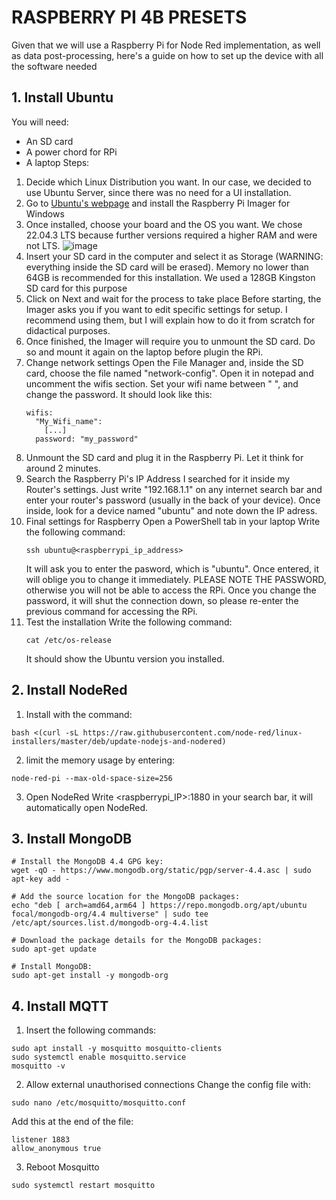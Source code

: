 # RASPBERRY PI 4B PRESETS
Given that we will use a Raspberry Pi for Node Red implementation, as well as data post-processing, here's a guide on how to set up the device with all the software needed
## 1. Install Ubuntu
You will need: 
- An SD card
- A power chord for RPi
- A laptop
Steps:
1. Decide which Linux Distribution you want.
   In our case, we decided to use Ubuntu Server, since there was no need for a UI installation. 
2. Go to [Ubuntu's webpage](https://ubuntu.com/tutorials/how-to-install-ubuntu-on-your-raspberry-pi#4-boot-ubuntu-server) and install the Raspberry Pi Imager for Windows
3. Once installed, choose your board and the OS you want. We chose 22.04.3 LTS because further versions required a higher RAM and were not LTS. 
![image](https://github.com/albacorreal/infind/assets/99867718/32c5c942-5194-4916-ba6e-1603bdfc8f97)
4. Insert your SD card in the computer and select it as Storage (WARNING: everything inside the SD card will be erased). Memory no lower than 64GB is recommended for this installation. We used a 128GB Kingston SD card for this purpose
5. Click on Next and wait for the process to take place
   Before starting, the Imager asks you if you want to edit specific settings for setup. I recommend using them, but I will explain how to do it from scratch for didactical purposes. 
7. Once finished, the Imager will require you to unmount the SD card. Do so and mount it again on the laptop before plugin the RPi.
8. Change network settings
   Open the File Manager and, inside the SD card, choose the file named "network-config".
   Open it in notepad and uncomment the wifis section. Set your wifi name between " ", and change the password. It should look like this:
   ~~~
   wifis:
     "My_Wifi_name":
       [...]
     password: "my_password"
   ~~~
9. Unmount the SD card and plug it in the Raspberry Pi. Let it think for around 2 minutes.
10. Search the Raspberry Pi's IP Address
    I searched for it inside my Router's settings. Just write "192.168.1.1" on any internet search bar and enter your router's password (usually in the back of your device).
    Once inside, look for a device named "ubuntu" and note down the IP adress. 
11. Final settings for Raspberry
    Open a PowerShell tab in your laptop
    Write the following command:
    ~~~
    ssh ubuntu@<raspberrypi_ip_address>
    ~~~
    It will ask you to enter the pasword, which is "ubuntu". Once entered, it will oblige you to change it immediately. PLEASE NOTE THE PASSWORD, otherwise you will not be able to access the RPi.
    Once you change the password, it will shut the connection down, so please re-enter the previous command for accessing the RPi.
12. Test the installation
    Write the following command:
    ~~~
    cat /etc/os-release
    ~~~
    It should show the Ubuntu version you installed.
## 2. Install NodeRed
1. Install with the command: 
~~~
bash <(curl -sL https://raw.githubusercontent.com/node-red/linux-installers/master/deb/update-nodejs-and-nodered)
~~~
2. limit the memory usage by entering: 
~~~
node-red-pi --max-old-space-size=256
~~~
3. Open NodeRed
   Write <raspberrypi_IP>:1880 in your search bar, it will automatically open NodeRed.

## 3. Install MongoDB
~~~
# Install the MongoDB 4.4 GPG key:
wget -qO - https://www.mongodb.org/static/pgp/server-4.4.asc | sudo apt-key add -

# Add the source location for the MongoDB packages:
echo "deb [ arch=amd64,arm64 ] https://repo.mongodb.org/apt/ubuntu focal/mongodb-org/4.4 multiverse" | sudo tee /etc/apt/sources.list.d/mongodb-org-4.4.list

# Download the package details for the MongoDB packages:
sudo apt-get update

# Install MongoDB:
sudo apt-get install -y mongodb-org
~~~

## 4. Install MQTT
1. Insert the following commands: 
~~~
sudo apt install -y mosquitto mosquitto-clients
sudo systemctl enable mosquitto.service
mosquitto -v
~~~
2. Allow external unauthorised connections
   Change the config file with:
 ~~~
 sudo nano /etc/mosquitto/mosquitto.conf
 ~~~
  Add this at the end of the file: 
  ~~~
  listener 1883
  allow_anonymous true
  ~~~
3. Reboot Mosquitto
~~~
sudo systemctl restart mosquitto
~~~
